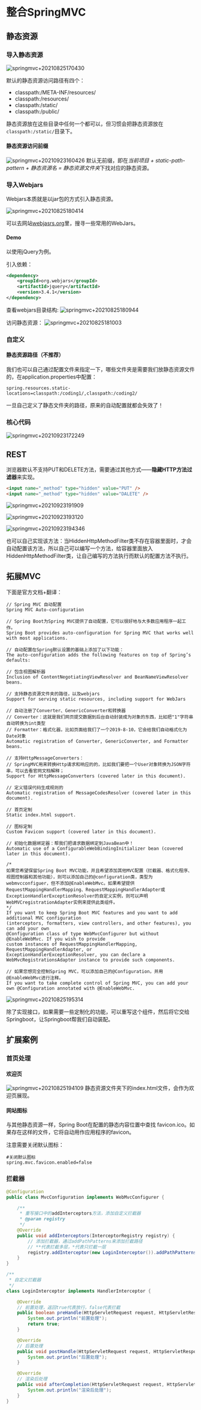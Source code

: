 # 整合SpringMVC

## 静态资源
### 导入静态资源
![springmvc+20210825170430](https://raw.githubusercontent.com/loli0con/picgo/master/images/springmvc%2B20210825170430.png%2B2021-08-25-17-04-36)

默认的静态资源访问路径有四个：
- classpath:/META-INF/resources/
- classpath:/resources/
- classpath:/static/
- classpath:/public/

静态资源放在这些目录中任何一个都可以，但习惯会把静态资源放在`classpath:/static/`目录下。

#### 静态资源访问前缀
![springmvc+20210923160426](https://raw.githubusercontent.com/loli0con/picgo/master/images/springmvc%2B20210923160426.png%2B2021-09-23-16-04-27)
默认无前缀，即在*当前项目 + static-path-pattern + 静态资源名 = 静态资源文件夹*下找对应的静态资源。

### 导入Webjars
Webjars本质就是以jar包的方式引入静态资源。

![springmvc+20210825180414](https://raw.githubusercontent.com/loli0con/picgo/master/images/springmvc%2B20210825180414.png%2B2021-08-25-18-04-16)

可以去网站[webjasrs.org](https://www.webjars.org)里，搜寻一些常用的WebJars。

#### Demo
以使用jQuery为例。

引入依赖：
```xml
<dependency>
    <groupId>org.webjars</groupId>
    <artifactId>jquery</artifactId>
    <version>3.4.1</version>
</dependency>
```

查看webjars目录结构:
![springmvc+20210825180944](https://raw.githubusercontent.com/loli0con/picgo/master/images/springmvc%2B20210825180944.png%2B2021-08-25-18-09-44)

访问静态资源：
![springmvc+20210825181003](https://raw.githubusercontent.com/loli0con/picgo/master/images/springmvc%2B20210825181003.png%2B2021-08-25-18-10-03)


### 自定义
#### 静态资源路径（不推荐）
我们也可以自己通过配置文件来指定一下，哪些文件夹是需要我们放静态资源文件的，在application.properties中配置：
```properties
spring.resources.static-locations=classpath:/coding1/,classpath:/coding2/
```
一旦自己定义了静态文件夹的路径，原来的自动配置就都会失效了！

### 核心代码
![springmvc+20210923172249](https://raw.githubusercontent.com/loli0con/picgo/master/images/springmvc%2B20210923172249.png%2B2021-09-23-17-22-53)

## REST
浏览器默认不支持PUT和DELETE方法，需要通过其他方式——**隐藏HTTP方法过滤器**来实现。
```html
<input name="_method" type="hidden" value="PUT" />
<input name="_method" type="hidden" value="DALETE" />
```

![springmvc+20210923191909](https://raw.githubusercontent.com/loli0con/picgo/master/images/springmvc%2B20210923191909.png%2B2021-09-23-19-19-13)

![springmvc+20210923193120](https://raw.githubusercontent.com/loli0con/picgo/master/images/springmvc%2B20210923193120.png%2B2021-09-23-19-31-23)

![springmvc+20210923194346](https://raw.githubusercontent.com/loli0con/picgo/master/images/springmvc%2B20210923194346.png%2B2021-09-23-19-43-50)

也可以自己实现该方法：当HiddenHttpMethodFilter类不存在容器里面时，才会自动配置该方法，所以自己可以编写一个方法，给容器里面放入HiddenHttpMethodFilter类，让自己编写的方法执行而默认的配置方法不执行。



## 拓展MVC

下面是官方文档+翻译：
```
// Spring MVC 自动配置
Spring MVC Auto-configuration

// Spring Boot为Spring MVC提供了自动配置，它可以很好地与大多数应用程序一起工作。
Spring Boot provides auto-configuration for Spring MVC that works well with most applications.

// 自动配置在Spring默认设置的基础上添加了以下功能：
The auto-configuration adds the following features on top of Spring’s defaults:

// 包含视图解析器
Inclusion of ContentNegotiatingViewResolver and BeanNameViewResolver beans.

// 支持静态资源文件夹的路径，以及webjars
Support for serving static resources, including support for WebJars 

// 自动注册了Converter、GenericConverter和转换器
// Converter：这就是我们网页提交数据到后台自动封装成为对象的东西，比如把"1"字符串自动转换为int类型
// Formatter：格式化器，比如页面给我们了一个2019-8-10，它会给我们自动格式化为Date对象
Automatic registration of Converter, GenericConverter, and Formatter beans.

// 支持HttpMessageConverters：
// SpringMVC用来转换Http请求和响应的的，比如我们要把一个User对象转换为JSON字符串，可以去看官网文档解释；
Support for HttpMessageConverters (covered later in this document).

// 定义错误代码生成规则的
Automatic registration of MessageCodesResolver (covered later in this document).

// 首页定制
Static index.html support.

// 图标定制
Custom Favicon support (covered later in this document).

// 初始化数据绑定器：帮我们把请求数据绑定到JavaBean中！
Automatic use of a ConfigurableWebBindingInitializer bean (covered later in this document).

/*
如果您希望保留Spring Boot MVC功能，并且希望添加其他MVC配置（拦截器、格式化程序、视图控制器和其他功能），则可以添加自己的@configuration类，类型为webmvcconfiguer，但不添加@EnableWebMvc。如果希望提供RequestMappingHandlerMapping、RequestMappingHandlerAdapter或ExceptionHandlerExceptionResolver的自定义实例，则可以声明WebMVCregistrationAdapter实例来提供此类组件。
*/
If you want to keep Spring Boot MVC features and you want to add additional MVC configuration 
(interceptors, formatters, view controllers, and other features), you can add your own 
@Configuration class of type WebMvcConfigurer but without @EnableWebMvc. If you wish to provide 
custom instances of RequestMappingHandlerMapping, RequestMappingHandlerAdapter, or 
ExceptionHandlerExceptionResolver, you can declare a WebMvcRegistrationsAdapter instance to provide such components.

// 如果您想完全控制Spring MVC，可以添加自己的@Configuration，并用@EnableWebMvc进行注释。
If you want to take complete control of Spring MVC, you can add your own @Configuration annotated with @EnableWebMvc.
```

![springmvc+20210825195314](https://raw.githubusercontent.com/loli0con/picgo/master/images/springmvc%2B20210825195314.png%2B2021-08-25-19-53-15)

除了实现接口，如果需要一些定制化的功能，可以重写这个组件，然后将它交给Springboot，让Springboot帮我们自动装配。

## 扩展案例

### 首页处理
#### 欢迎页
![springmvc+20210825194109](https://raw.githubusercontent.com/loli0con/picgo/master/images/springmvc%2B20210825194109.png%2B2021-08-25-19-41-11)
静态资源文件夹下的index.html文件，会作为欢迎页展现。

#### 网站图标
与其他静态资源一样，Spring Boot在配置的静态内容位置中查找 favicon.ico。如果存在这样的文件，它将自动用作应用程序的favicon。

注意需要关闭默认图标：
```properties
#关闭默认图标
spring.mvc.favicon.enabled=false
```

### 拦截器
```java
@Configuration
public class MvcConfiguration implements WebMvcConfigurer {

    /**
     * 重写接口中的addInterceptors方法，添加自定义拦截器
     * @param registry
     */
    @Override
    public void addInterceptors(InterceptorRegistry registry) {
        // 添加拦截器，通过addPathPatterns来添加拦截路径
        // **代表拦截多层，*代表只拦截一层
        registry.addInterceptor(new LoginInterceptor()).addPathPatterns("/**");
    }
}

/**
 * 自定义拦截器
 */
class LoginInterceptor implements HandlerInterceptor {

    @Override
    // 前置处理，返回true代表放行，false代表拦截
    public boolean preHandle(HttpServletRequest request, HttpServletResponse response, Object handler) throws Exception {
        System.out.println("前置处理");
        return true;
    }

    @Override
    // 后置处理
    public void postHandle(HttpServletRequest request, HttpServletResponse response, Object handler, ModelAndView modelAndView) throws Exception {
        System.out.println("后置处理");
    }

    @Override
    // 渲染后处理
    public void afterCompletion(HttpServletRequest request, HttpServletResponse response, Object handler, Exception ex) throws Exception {
        System.out.println("渲染后处理");
    }
}
```

